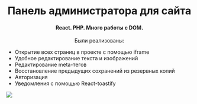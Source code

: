 <h1 align="center">Панель администратора для сайта</h1>
<h4 align="center">React. PHP. Много работы с DOM.</h4>
<p align="center">Были реализованы:</p>
<ul>
               <li>Открытие всех страниц в проекте c помощью iframe</li>
               <li>Удобное редактирование текста и изображений</li>
                <li>Редактирование meta-тегов</li>
               <li>Восстановление предыдущих сохранений из резервных копий</li>
                <li>Авторизация</li>
                 <li>Уведомления с помощью React-toastify</li>
</ul>

<img src="https://media.giphy.com/media/vFKqnCdLPNOKc/giphy.gif](https://media.giphy.com/media/GVUVvPHiBPaZty5jRh/giphy.gif" />
